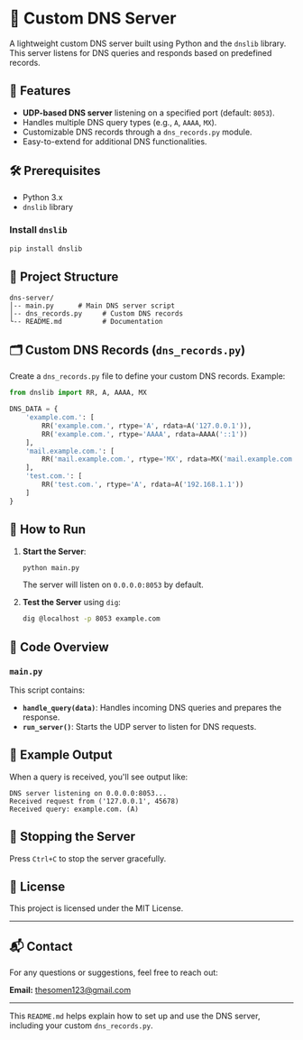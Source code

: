 # 🧾 Custom DNS Server

A lightweight custom DNS server built using Python and the `dnslib` library. This server listens for DNS queries and responds based on predefined records.

## 📜 Features

- **UDP-based DNS server** listening on a specified port (default: `8053`).
- Handles multiple DNS query types (e.g., `A`, `AAAA`, `MX`).
- Customizable DNS records through a `dns_records.py` module.
- Easy-to-extend for additional DNS functionalities.

## 🛠️ Prerequisites

- Python 3.x
- `dnslib` library

### Install `dnslib`

```bash
pip install dnslib
```

## 📄 Project Structure

```
dns-server/
│-- main.py      # Main DNS server script
│-- dns_records.py     # Custom DNS records
└-- README.md          # Documentation
```

## 🗂️ Custom DNS Records (`dns_records.py`)

Create a `dns_records.py` file to define your custom DNS records. Example:

```python
from dnslib import RR, A, AAAA, MX

DNS_DATA = {
    'example.com.': [
        RR('example.com.', rtype='A', rdata=A('127.0.0.1')),
        RR('example.com.', rtype='AAAA', rdata=AAAA('::1'))
    ],
    'mail.example.com.': [
        RR('mail.example.com.', rtype='MX', rdata=MX('mail.example.com.'))
    ],
    'test.com.': [
        RR('test.com.', rtype='A', rdata=A('192.168.1.1'))
    ]
}
```

## 🚀 How to Run

1. **Start the Server**:

   ```bash
   python main.py
   ```

   The server will listen on `0.0.0.0:8053` by default.

2. **Test the Server** using `dig`:

   ```bash
   dig @localhost -p 8053 example.com
   ```

## 📝 Code Overview

### `main.py`

This script contains:

- **`handle_query(data)`**: Handles incoming DNS queries and prepares the response.
- **`run_server()`**: Starts the UDP server to listen for DNS requests.

## 🧪 Example Output

When a query is received, you'll see output like:

```
DNS server listening on 0.0.0.0:8053...
Received request from ('127.0.0.1', 45678)
Received query: example.com. (A)
```

## 🛑 Stopping the Server

Press `Ctrl+C` to stop the server gracefully.

## 📝 License

This project is licensed under the MIT License.

---

## 📬 Contact

For any questions or suggestions, feel free to reach out:

**Email:** [thesomen123@gmail.com](mailto:thesomen123@gmail.com)

---

This `README.md` helps explain how to set up and use the DNS server, including your custom `dns_records.py`.
